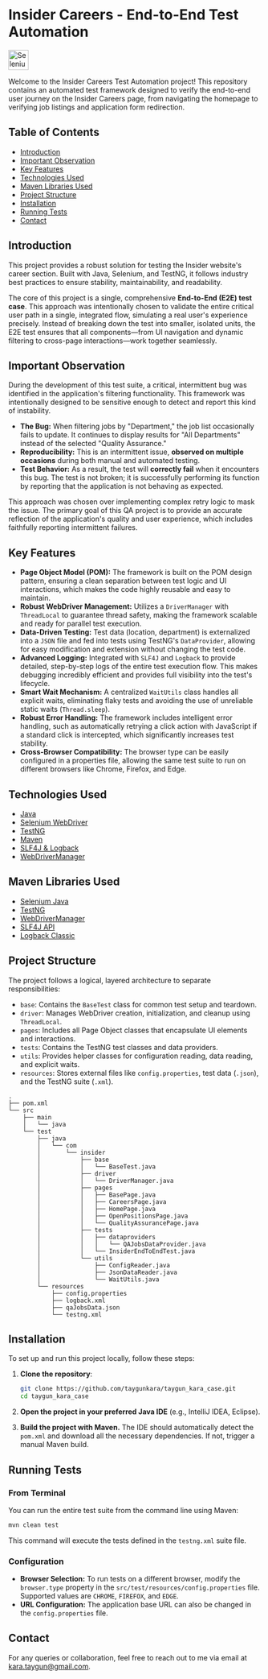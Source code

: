 # Insider Careers - End-to-End Test Automation

<a href="https://selenium.dev"><img src="https://selenium.dev/images/selenium_logo_square_green.png" width="40" height="40" alt="Selenium"/></a>

Welcome to the Insider Careers Test Automation project! This repository contains an automated test framework designed to verify the end-to-end user journey on the Insider Careers page, from navigating the homepage to verifying job listings and application form redirection.


## Table of Contents
- [Introduction](#introduction)
- [Important Observation](#important-observation)
- [Key Features](#key-features)
- [Technologies Used](#technologies-used)
- [Maven Libraries Used](#maven-libraries-used)
- [Project Structure](#project-structure)
- [Installation](#installation)
- [Running Tests](#running-tests)
- [Contact](#contact)


## Introduction

This project provides a robust solution for testing the Insider website's career section. Built with Java, Selenium, and TestNG, it follows industry best practices to ensure stability, maintainability, and readability.

The core of this project is a single, comprehensive **End-to-End (E2E) test case**. This approach was intentionally chosen to validate the entire critical user path in a single, integrated flow, simulating a real user's experience precisely. Instead of breaking down the test into smaller, isolated units, the E2E test ensures that all components—from UI navigation and dynamic filtering to cross-page interactions—work together seamlessly.

## Important Observation

During the development of this test suite, a critical, intermittent bug was identified in the application's filtering functionality. This framework was intentionally designed to be sensitive enough to detect and report this kind of instability.

*   **The Bug:** When filtering jobs by "Department," the job list occasionally fails to update. It continues to display results for "All Departments" instead of the selected "Quality Assurance."
*   **Reproducibility:** This is an intermittent issue, **observed on multiple occasions** during both manual and automated testing.
*   **Test Behavior:** As a result, the test will **correctly fail** when it encounters this bug. The test is not broken; it is successfully performing its function by reporting that the application is not behaving as expected.

This approach was chosen over implementing complex retry logic to mask the issue. The primary goal of this QA project is to provide an accurate reflection of the application's quality and user experience, which includes faithfully reporting intermittent failures.

## Key Features
- **Page Object Model (POM):** The framework is built on the POM design pattern, ensuring a clean separation between test logic and UI interactions, which makes the code highly reusable and easy to maintain.
- **Robust WebDriver Management:** Utilizes a `DriverManager` with `ThreadLocal` to guarantee thread safety, making the framework scalable and ready for parallel test execution.
- **Data-Driven Testing:** Test data (location, department) is externalized into a `JSON` file and fed into tests using TestNG's `DataProvider`, allowing for easy modification and extension without changing the test code.
- **Advanced Logging:** Integrated with `SLF4J` and `Logback` to provide detailed, step-by-step logs of the entire test execution flow. This makes debugging incredibly efficient and provides full visibility into the test's lifecycle.
- **Smart Wait Mechanism:** A centralized `WaitUtils` class handles all explicit waits, eliminating flaky tests and avoiding the use of unreliable static waits (`Thread.sleep`).
- **Robust Error Handling:** The framework includes intelligent error handling, such as automatically retrying a click action with JavaScript if a standard click is intercepted, which significantly increases test stability.
- **Cross-Browser Compatibility:** The browser type can be easily configured in a properties file, allowing the same test suite to run on different browsers like Chrome, Firefox, and Edge.

## Technologies Used

- [Java](https://www.java.com/)
- [Selenium WebDriver](https://selenium.dev)
- [TestNG](https://testng.org/)
- [Maven](https://maven.apache.org/)
- [SLF4J & Logback](https://logback.qos.ch/)
- [WebDriverManager](https://github.com/bonigarcia/webdrivermanager)

## Maven Libraries Used
- [Selenium Java](https://mvnrepository.com/artifact/org.seleniumhq.selenium/selenium-java)
- [TestNG](https://mvnrepository.com/artifact/org.testng/testng)
- [WebDriverManager](https://mvnrepository.com/artifact/io.github.bonigarcia/webdrivermanager)
- [SLF4J API](https://mvnrepository.com/artifact/org.slf4j/slf4j-api)
- [Logback Classic](https://mvnrepository.com/artifact/ch.qos.logback/logback-classic)

## Project Structure

The project follows a logical, layered architecture to separate responsibilities:

- `base`: Contains the `BaseTest` class for common test setup and teardown.
- `driver`: Manages WebDriver creation, initialization, and cleanup using `ThreadLocal`.
- `pages`: Includes all Page Object classes that encapsulate UI elements and interactions.
- `tests`: Contains the TestNG test classes and data providers.
- `utils`: Provides helper classes for configuration reading, data reading, and explicit waits.
- `resources`: Stores external files like `config.properties`, test data (`.json`), and the TestNG suite (`.xml`).

```plaintext
.
├── pom.xml
└── src
    ├── main
    │   └── java
    └── test
        ├── java
        │   └── com
        │       └── insider
        │           ├── base
        │           │   └── BaseTest.java
        │           ├── driver
        │           │   └── DriverManager.java
        │           ├── pages
        │           │   ├── BasePage.java
        │           │   ├── CareersPage.java
        │           │   ├── HomePage.java
        │           │   ├── OpenPositionsPage.java
        │           │   └── QualityAssurancePage.java
        │           ├── tests
        │           │   ├── dataproviders
        │           │   │   └── QAJobsDataProvider.java
        │           │   └── InsiderEndToEndTest.java
        │           └── utils
        │               ├── ConfigReader.java
        │               ├── JsonDataReader.java
        │               └── WaitUtils.java
        └── resources
            ├── config.properties
            ├── logback.xml
            ├── qaJobsData.json
            └── testng.xml
```
## Installation

To set up and run this project locally, follow these steps:

1.  **Clone the repository**:
    ```bash
    git clone https://github.com/taygunkara/taygun_kara_case.git
    cd taygun_kara_case
    ```

2.  **Open the project in your preferred Java IDE** (e.g., IntelliJ IDEA, Eclipse).

3.  **Build the project with Maven.** The IDE should automatically detect the `pom.xml` and download all the necessary dependencies. If not, trigger a manual Maven build.

## Running Tests

### From Terminal

You can run the entire test suite from the command line using Maven:
```bash
mvn clean test
```
This command will execute the tests defined in the `testng.xml` suite file.

### Configuration

- **Browser Selection:** To run tests on a different browser, modify the `browser.type` property in the `src/test/resources/config.properties` file. Supported values are `CHROME`, `FIREFOX`, and `EDGE`.
- **URL Configuration:** The application base URL can also be changed in the `config.properties` file.

## Contact
For any queries or collaboration, feel free to reach out to me via email at [kara.taygun@gmail.com](mailto:kara.taygun@gmail.com).
